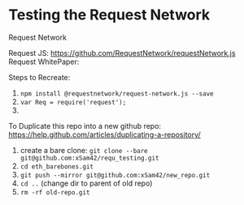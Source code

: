 # Testing the Request Network

Request Network

Request JS: https://github.com/RequestNetwork/requestNetwork.js
Request WhitePaper: 

Steps to Recreate:

1. `npm install @requestnetwork/request-network.js --save`
2. `var Req = require('request');`
3. 








To Duplicate this repo into a new github repo: https://help.github.com/articles/duplicating-a-repository/
1. create a bare clone: `git clone --bare git@github.com:xSam42/requ_testing.git`
2. `cd eth_barebones.git`
3. `git push --mirror git@github.com:xSam42/new_repo.git`
4. `cd ..` (change dir to parent of old repo)
5. `rm -rf old-repo.git`

